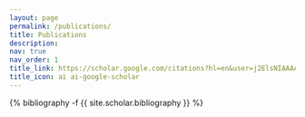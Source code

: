 ```yaml
---
layout: page
permalink: /publications/
title: Publications
description:
nav: true
nav_order: 1
title_link: https://scholar.google.com/citations?hl=en&user=j2ElsNIAAAAJ&view_op=list_works&sortby=pubdate
title_icon: ai ai-google-scholar
---
```

<!-- _pages/publications.md -->
<div class="publications">

{% bibliography -f {{ site.scholar.bibliography }} %}

</div>
